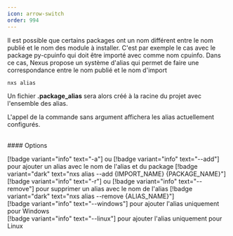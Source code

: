 ```yaml
---
icon: arrow-switch
order: 994
---
```

Il est possible que certains packages ont un nom différent entre le nom publié et le nom des module à installer. 
C'est par exemple le cas avec le package py-cpuinfo qui doit être importé avec comme nom cpuinfo.
Dans ce cas, Nexus propose un système d'alias qui permet de faire une correspondance entre le nom publié et le nom d'import

```console
nxs alias
```

Un fichier **.package_alias** sera alors créé à la racine du projet avec l'ensemble des alias.

L'appel de la commande sans argument affichera les alias actuellement configurés.

<br>
#### Options

[!badge variant="info" text="-a"] ou [!badge variant="info" text="--add"] pour ajouter un alias avec le nom de l'alias et du package [!badge variant="dark" text="nxs alias --add \{IMPORT_NAME\} \{PACKAGE_NAME\}"]<br>
[!badge variant="info" text="-r"] ou [!badge variant="info" text="--remove"] pour supprimer un alias avec le nom de l'alias [!badge variant="dark" text="nxs alias --remove \{ALIAS_NAME\}"]<br>
[!badge variant="info" text="--windows"] pour ajouter l'alias uniquement pour Windows<br>
[!badge variant="info" text="--linux"] pour ajouter l'alias uniquement pour Linux<br>